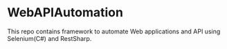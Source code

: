 # WebAPIAutomation
This repo contains framework to automate Web applications and API using Selenium(C#) and RestSharp.
